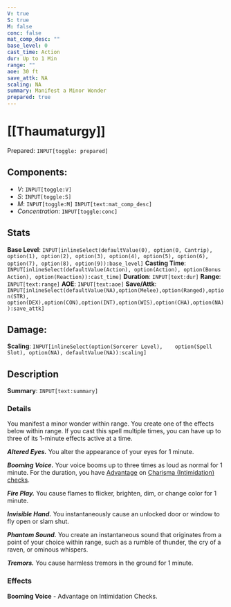 ```yaml
---
V: true
S: true
M: false
conc: false
mat_comp_desc: ""
base_level: 0
cast_time: Action
dur: Up to 1 Min
range: ""
aoe: 30 ft
save_attk: NA
scaling: NA
summary: Manifest a Minor Wonder
prepared: true
---
```

# [[Thaumaturgy]]
Prepared: `INPUT[toggle: prepared]`
## **Components**:
 - *V*: `INPUT[toggle:V]`
 - *S*: `INPUT[toggle:S]`
 - *M*: `INPUT[toggle:M]` `INPUT[text:mat_comp_desc]`
- *Concentration*: `INPUT[toggle:conc]`

## **Stats**
**Base Level**: `INPUT[inlineSelect(defaultValue(0), option(0, Cantrip), option(1), option(2), option(3), option(4), option(5), option(6), option(7), option(8), option(9)):base_level]`
**Casting Time**: `INPUT[inlineSelect(defaultValue(Action), option(Action), option(Bonus Action), option(Reaction)):cast_time]`
**Duration**: `INPUT[text:dur]`
**Range**: `INPUT[text:range]`
**AOE**: `INPUT[text:aoe]`
**Save/Attk**:  `INPUT[inlineSelect(defaultValue(NA),option(Melee),option(Ranged),option(STR),	option(DEX),option(CON),option(INT),option(WIS),option(CHA),option(NA)):save_attk]`

## **Damage**:
**Scaling**: `INPUT[inlineSelect(option(Sorcerer Level),	option(Spell Slot), option(NA), defaultValue(NA)):scaling]`


## **Description**

**Summary**: `INPUT[text:summary]`
### Details

You manifest a minor wonder within range. You create one of the effects below within range. If you cast this spell multiple times, you can have up to three of its 1-minute effects active at a time.  
  
_**Altered Eyes.**_ You alter the appearance of your eyes for 1 minute.  
  
_**Booming Voice.**_ Your voice booms up to three times as loud as normal for 1 minute. For the duration, you have [Advantage](https://roll20.net/compendium/dnd5e/Rules:Rules%20Definitions?expansion=32231#Advantage) on [Charisma (Intimidation) checks](https://roll20.net/compendium/dnd5e/Rules:Rules%20Definitions?expansion=32231#Ability%20Check).  
  
_**Fire Play.**_ You cause flames to flicker, brighten, dim, or change color for 1 minute.  
  
_**Invisible Hand.**_ You instantaneously cause an unlocked door or window to fly open or slam shut.  
  
_**Phantom Sound.**_ You create an instantaneous sound that originates from a point of your choice within range, such as a rumble of thunder, the cry of a raven, or ominous whispers.  
  
_**Tremors.**_ You cause harmless tremors in the ground for 1 minute.
### Effects

**Booming Voice** - Advantage on Intimidation Checks.